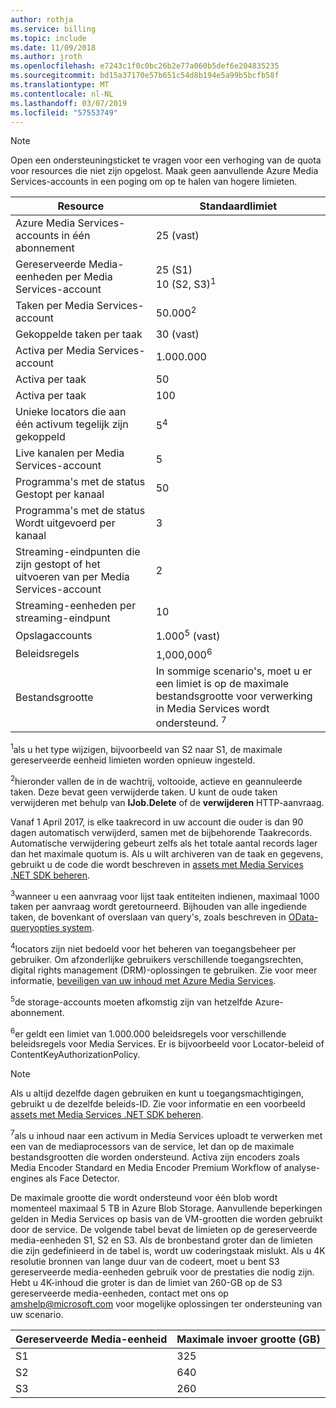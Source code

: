 ```yaml
---
author: rothja
ms.service: billing
ms.topic: include
ms.date: 11/09/2018
ms.author: jroth
ms.openlocfilehash: e7243c1f0c0bc26b2e77a060b5def6e204835235
ms.sourcegitcommit: bd15a37170e57b651c54d8b194e5a99b5bcfb58f
ms.translationtype: MT
ms.contentlocale: nl-NL
ms.lasthandoff: 03/07/2019
ms.locfileid: "57553749"
---
```

>[!NOTE]
>Open een ondersteuningsticket te vragen voor een verhoging van de quota voor resources die niet zijn opgelost. Maak geen aanvullende Azure Media Services-accounts in een poging om op te halen van hogere limieten.

| Resource | Standaardlimiet | 
| --- | --- | 
| Azure Media Services-accounts in één abonnement | 25 (vast) |
| Gereserveerde Media-eenheden per Media Services-account |25 (S1)<br/>10 (S2, S3)<sup>1</sup> | 
| Taken per Media Services-account | 50.000<sup>2</sup> |
| Gekoppelde taken per taak | 30 (vast) |
| Activa per Media Services-account | 1.000.000|
| Activa per taak | 50 |
| Activa per taak | 100 |
| Unieke locators die aan één activum tegelijk zijn gekoppeld | 5<sup>4</sup> |
| Live kanalen per Media Services-account |5|
| Programma's met de status Gestopt per kanaal |50|
| Programma's met de status Wordt uitgevoerd per kanaal |3|
| Streaming-eindpunten die zijn gestopt of het uitvoeren van per Media Services-account|2|
| Streaming-eenheden per streaming-eindpunt |10 |
| Opslagaccounts | 1.000<sup>5</sup> (vast) |
| Beleidsregels | 1,000,000<sup>6</sup> |
| Bestandsgrootte| In sommige scenario's, moet u er een limiet is op de maximale bestandsgrootte voor verwerking in Media Services wordt ondersteund. <sup>7</sup> |

<sup>1</sup>als u het type wijzigen, bijvoorbeeld van S2 naar S1, de maximale gereserveerde eenheid limieten worden opnieuw ingesteld.

<sup>2</sup>hieronder vallen de in de wachtrij, voltooide, actieve en geannuleerde taken. Deze bevat geen verwijderde taken. U kunt de oude taken verwijderen met behulp van **IJob.Delete** of de **verwijderen** HTTP-aanvraag.

Vanaf 1 April 2017, is elke taakrecord in uw account die ouder is dan 90 dagen automatisch verwijderd, samen met de bijbehorende Taakrecords. Automatische verwijdering gebeurt zelfs als het totale aantal records lager dan het maximale quotum is. Als u wilt archiveren van de taak en gegevens, gebruikt u de code die wordt beschreven in [assets met Media Services .NET SDK beheren](../articles/media-services/previous/media-services-dotnet-manage-entities.md).

<sup>3</sup>wanneer u een aanvraag voor lijst taak entiteiten indienen, maximaal 1000 taken per aanvraag wordt geretourneerd. Bijhouden van alle ingediende taken, de bovenkant of overslaan van query's, zoals beschreven in [OData-queryopties system](https://msdn.microsoft.com/library/gg309461.aspx).

<sup>4</sup>locators zijn niet bedoeld voor het beheren van toegangsbeheer per gebruiker. Om afzonderlijke gebruikers verschillende toegangsrechten, digital rights management (DRM)-oplossingen te gebruiken. Zie voor meer informatie, [beveiligen van uw inhoud met Azure Media Services](../articles/media-services/previous/media-services-content-protection-overview.md).

<sup>5</sup>de storage-accounts moeten afkomstig zijn van hetzelfde Azure-abonnement.

<sup>6</sup>er geldt een limiet van 1.000.000 beleidsregels voor verschillende beleidsregels voor Media Services. Er is bijvoorbeeld voor Locator-beleid of ContentKeyAuthorizationPolicy. 

>[!NOTE]
> Als u altijd dezelfde dagen gebruiken en kunt u toegangsmachtigingen, gebruikt u de dezelfde beleids-ID. Zie voor informatie en een voorbeeld [assets met Media Services .NET SDK beheren](../articles/media-services/previous/media-services-dotnet-manage-entities.md#limit-access-policies).

<sup>7</sup>als u inhoud naar een activum in Media Services uploadt te verwerken met een van de mediaprocessors van de service, let dan op de maximale bestandsgrootten die worden ondersteund. Activa zijn encoders zoals Media Encoder Standard en Media Encoder Premium Workflow of analyse-engines als Face Detector.

De maximale grootte die wordt ondersteund voor één blob wordt momenteel maximaal 5 TB in Azure Blob Storage. Aanvullende beperkingen gelden in Media Services op basis van de VM-grootten die worden gebruikt door de service. De volgende tabel bevat de limieten op de gereserveerde media-eenheden S1, S2 en S3. Als de bronbestand groter dan de limieten die zijn gedefinieerd in de tabel is, wordt uw coderingstaak mislukt. Als u 4K resolutie bronnen van lange duur van de codeert, moet u bent S3 gereserveerde media-eenheden gebruik voor de prestaties die nodig zijn. Hebt u 4K-inhoud die groter is dan de limiet van 260-GB op de S3 gereserveerde media-eenheden, contact met ons op amshelp@microsoft.com voor mogelijke oplossingen ter ondersteuning van uw scenario.

| Gereserveerde Media-eenheid | Maximale invoer grootte (GB)| 
| --- | --- | 
|S1 | 325|
|S2 | 640|
|S3 | 260|
